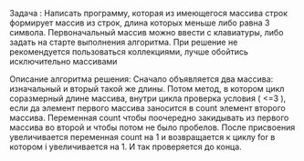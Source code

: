 Задача :
Написать программу, которая из имеющегося массива строк формирует
 массив из строк, длина которых меньше либо равна 3 символа. Первоначальный
 массив можно ввести с клавиатуры, либо задать на старте выполнения алгоритма. При решение 
не рекомендуется пользоваться коллекциями, лучше обойтись исключительно массивами


Описание алгоритма решения:
Сначало объявляется два массива: изначальный и вторый такой же длины. 
Потом метод, в котором цикл соразмерный длине массива, внутри цикла проверка условия ( <=3 ), 
если да элемент первого массива заносится в count элемент второго массива.
 Переменная count чтобы поочередно закидывать из первого массива во второй и чтобы потом не было пробелов.
 После присвоения увеличивается переменная count на 1 и возвращается к циклу for в котором i увеличивается на 1.
 И так проверяется до конца.
